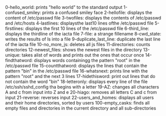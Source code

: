 0-hello_world: prints "hello world" to the standard output
1-confused_smiley: prints a confused smiley face
2-hellofile: displays the content of /etc/passwd file
3-twofiles: displays the contents of /etc/passwd and /etc/hosts
4-lastlines: displaysthe last10 lines ofthe /etc/passwd file
5-firstlines: displays the first 10 lines of the /etc/passwd file
6-third_line: displays the thirdline of the iacta file
7-file: a strange fillename
8-cwd_state: writes the results of ls into a file
9-duplicate_last_line: duplicate the last line of the iacta file
10-no_more_js: deletes all js files
11-directories: counts directories
12-newest_files: shows the newest files in the directory
13-unique: takes alist of words and prints out the ones that occur once
14-findthatword: displays words containingg the pattern "root" in the /etc/passwd file
15-countthatword: displays the lines that contain the pattern "bin" in the /etc/passwd file
16-whatsnext: prints line with the pattern "root" and the next 3 lines
17-hidethisword: print out lines that do not contain the word "bin"
18-letteronly: displays every line of the file /etc/ssh/sshd_config tha begins with a letter
19-AZ: changes all characters A and c from input into Z and e
20-hiago: removes all letters C and c from input
21-reverse: reverses input
22-users_and_homes: displays all users and their home directories, sorted by users
100-empty_casks: finds all empty files and directories in the current directory and all sub-directories

